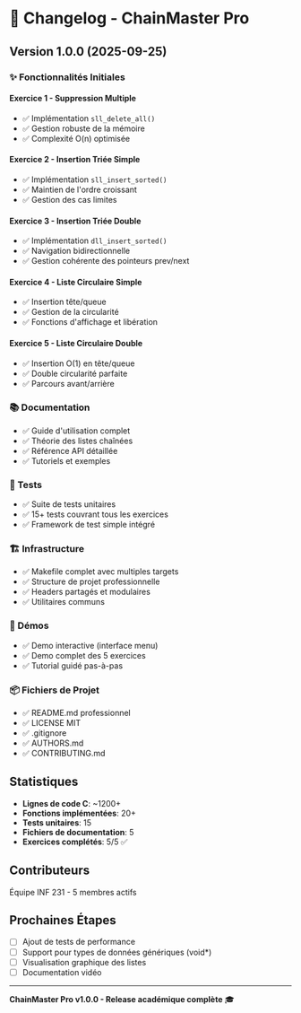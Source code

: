 # 📝 Changelog - ChainMaster Pro

## Version 1.0.0 (2025-09-25)

### ✨ Fonctionnalités Initiales

#### Exercice 1 - Suppression Multiple
- ✅ Implémentation `sll_delete_all()`
- ✅ Gestion robuste de la mémoire
- ✅ Complexité O(n) optimisée

#### Exercice 2 - Insertion Triée Simple
- ✅ Implémentation `sll_insert_sorted()`
- ✅ Maintien de l'ordre croissant
- ✅ Gestion des cas limites

#### Exercice 3 - Insertion Triée Double
- ✅ Implémentation `dll_insert_sorted()`
- ✅ Navigation bidirectionnelle
- ✅ Gestion cohérente des pointeurs prev/next

#### Exercice 4 - Liste Circulaire Simple
- ✅ Insertion tête/queue
- ✅ Gestion de la circularité
- ✅ Fonctions d'affichage et libération

#### Exercice 5 - Liste Circulaire Double
- ✅ Insertion O(1) en tête/queue
- ✅ Double circularité parfaite
- ✅ Parcours avant/arrière

### 📚 Documentation
- ✅ Guide d'utilisation complet
- ✅ Théorie des listes chaînées
- ✅ Référence API détaillée
- ✅ Tutoriels et exemples

### 🧪 Tests
- ✅ Suite de tests unitaires
- ✅ 15+ tests couvrant tous les exercices
- ✅ Framework de test simple intégré

### 🏗️ Infrastructure
- ✅ Makefile complet avec multiples targets
- ✅ Structure de projet professionnelle
- ✅ Headers partagés et modulaires
- ✅ Utilitaires communs

### 🎯 Démos
- ✅ Demo interactive (interface menu)
- ✅ Demo complet des 5 exercices
- ✅ Tutorial guidé pas-à-pas

### 📦 Fichiers de Projet
- ✅ README.md professionnel
- ✅ LICENSE MIT
- ✅ .gitignore
- ✅ AUTHORS.md
- ✅ CONTRIBUTING.md

## Statistiques

- **Lignes de code C**: ~1200+
- **Fonctions implémentées**: 20+
- **Tests unitaires**: 15
- **Fichiers de documentation**: 5
- **Exercices complétés**: 5/5 ✅

## Contributeurs

Équipe INF 231 - 5 membres actifs

## Prochaines Étapes

- [ ] Ajout de tests de performance
- [ ] Support pour types de données génériques (void*)
- [ ] Visualisation graphique des listes
- [ ] Documentation vidéo

---

**ChainMaster Pro v1.0.0 - Release académique complète** 🎓
